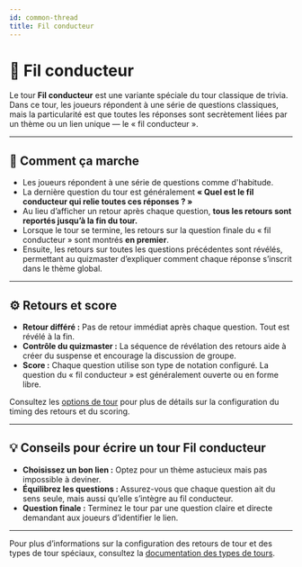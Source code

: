 ```yaml
---
id: common-thread
title: Fil conducteur
---
```


# 🧵 Fil conducteur

Le tour **Fil conducteur** est une variante spéciale du tour classique de trivia. Dans ce tour, les joueurs répondent à une série de questions classiques, mais la particularité est que toutes les réponses sont secrètement liées par un thème ou un lien unique — le « fil conducteur ».

---

## 📝 Comment ça marche

- Les joueurs répondent à une série de questions comme d'habitude.
- La dernière question du tour est généralement **« Quel est le fil conducteur qui relie toutes ces réponses ? »**
- Au lieu d’afficher un retour après chaque question, **tous les retours sont reportés jusqu’à la fin du tour.**
- Lorsque le tour se termine, les retours sur la question finale du « fil conducteur » sont montrés **en premier**.
- Ensuite, les retours sur toutes les questions précédentes sont révélés, permettant au quizmaster d’expliquer comment chaque réponse s’inscrit dans le thème global.

---

## ⚙️ Retours et score

- **Retour différé :** Pas de retour immédiat après chaque question. Tout est révélé à la fin.
- **Contrôle du quizmaster :** La séquence de révélation des retours aide à créer du suspense et encourage la discussion de groupe.
- **Score :** Chaque question utilise son type de notation configuré. La question du « fil conducteur » est généralement ouverte ou en forme libre.

Consultez les [options de tour](../editor/008-round-options.md) pour plus de détails sur la configuration du timing des retours et du scoring.

---

## 💡 Conseils pour écrire un tour Fil conducteur

- **Choisissez un bon lien :** Optez pour un thème astucieux mais pas impossible à deviner.
- **Équilibrez les questions :** Assurez-vous que chaque question ait du sens seule, mais aussi qu’elle s’intègre au fil conducteur.
- **Question finale :** Terminez le tour par une question claire et directe demandant aux joueurs d’identifier le lien.

---

Pour plus d’informations sur la configuration des retours de tour et des types de tour spéciaux, consultez la [documentation des types de tours](../question-types/000-question-types.md).
